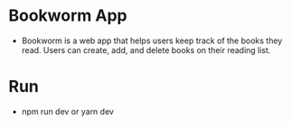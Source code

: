 # Bookworm App
- Bookworm is a web app that helps users keep track of the books they read. Users can create, add, and delete books on their reading list. 

# Run
- npm run dev or yarn dev

